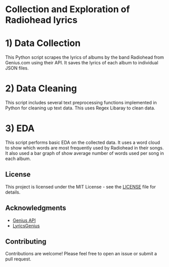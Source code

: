 # Collection and Exploration of Radiohead lyrics
# 1) Data Collection

This Python script scrapes the lyrics of albums by the band Radiohead from Genius.com using their API. It saves the lyrics of each album to individual JSON files.

# 2) Data Cleaning 
This script includes several text preprocessing functions implemented in Python for cleaning up text data.
This uses Regex Libaray to clean data. 

# 3) EDA
This script performs basic EDA on the collected data.
It uses a word cloud to show which words are most frequently used by Radiohead in their songs.
It also used a bar graph of show average number of words used per song in each album.

## License

This project is licensed under the MIT License - see the [LICENSE](LICENSE) file for details.

## Acknowledgments

- [Genius API](https://docs.genius.com/)
- [LyricsGenius](https://github.com/johnwmillr/LyricsGenius)

## Contributing

Contributions are welcome! Please feel free to open an issue or submit a pull request.
